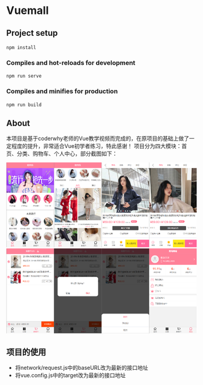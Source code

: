 # Vuemall

## Project setup
```
npm install
```

### Compiles and hot-reloads for development
```
npm run serve
```

### Compiles and minifies for production
```
npm run build
```



## About

本项目是基于coderwhy老师的Vue教学视频而完成的，在原项目的基础上做了一定程度的提升，非常适合Vue初学者练习，特此感谢！
项目分为四大模块：首页、分类、购物车、个人中心，部分截图如下：

<img src="https://raw.githubusercontent.com/Withyooou/img-folder/main/VueMall1.png" width="25%"/><img src="https://raw.githubusercontent.com/Withyooou/img-folder/main/VueMall2.png" width="25%"/><img src="https://raw.githubusercontent.com/Withyooou/img-folder/main/VueMall3.png" width="25%"/><img src="https://raw.githubusercontent.com/Withyooou/img-folder/main/VueMall4.png" width="25%"/><img src="https://raw.githubusercontent.com/Withyooou/img-folder/main/VueMall5.png" width="25%"/><img src="https://raw.githubusercontent.com/Withyooou/img-folder/main/VueMall6.png" width="25%"/><img src="https://raw.githubusercontent.com/Withyooou/img-folder/main/VueMall7.png" width="25%"/><img src="https://raw.githubusercontent.com/Withyooou/img-folder/main/VueMall8.png" width="25%"/>

## 项目的使用
- 将network/request.js中的baseURL改为最新的接口地址
- 将vue.config.js中的target改为最新的接口地址

